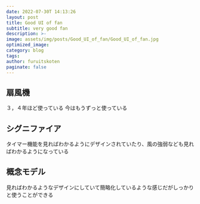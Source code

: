 ```yaml
---
date: 2022-07-30T 14:13:26
layout: post
title: Good UI of fan
subtitle: very good fan
description: >-
image: assets/img/posts/Good_UI_of_fan/Good_UI_of_fan.jpg
optimized_image: 
category: blog
tags: 
author: furuitskoten
paginate: false
---
```


## 扇風機

３，４年ほど使っている
今はもうずっと使っている

## シグニファイア

タイマー機能を見ればわかるようにデザインされていたり、風の強弱なども見ればわかるようになっている


## 概念モデル

見ればわかるようなデザインにしていて簡略化しているような感じだがしっかりと使うことができる
